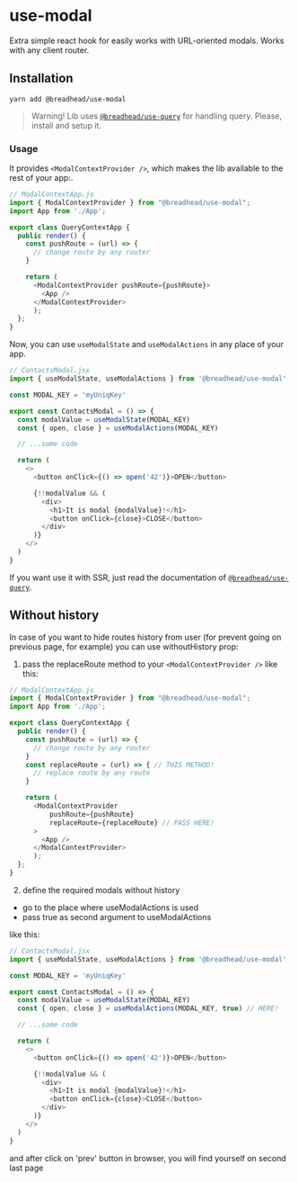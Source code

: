 # use-modal

Extra simple react hook for easily works with URL-oriented modals. Works with any client router.

## Installation

`yarn add @breadhead/use-modal`

> Warning! Lib uses [`@breadhead/use-query`](https://github.com/breadhead/use-query) for handling query. Please, install and setup it.

### Usage

It provides `<ModalContextProvider />`, which makes the lib available to the rest of your app:.

```js
// ModalContextApp.js
import { ModalContextProvider } from "@breadhead/use-modal";
import App from './App';

export class QueryContextApp {
  public render() {
    const pushRoute = (url) => {
      // change route by any router
    }

    return (
      <ModalContextProvider pushRoute={pushRoute}>
        <App />
      </ModalContextProvider>
      );
  };
}
```

Now, you can use `useModalState` and `useModalActions` in any place of your app.

```js
// ContactsModal.jsx
import { useModalState, useModalActions } from '@breadhead/use-modal'

const MODAL_KEY = 'myUniqKey'

export const ContactsModal = () => {
  const modalValue = useModalState(MODAL_KEY)
  const { open, close } = useModalActions(MODAL_KEY)

  // ...some code

  return (
    <>
      <button onClick={() => open('42')}>OPEN</button>

      {!!modalValue && (
        <div>
          <h1>It is modal {modalValue}!</h1>
          <button onClick={close}>CLOSE</button>
        </div>
      )}
    </>
  )
}
```

If you want use it with SSR, just read the documentation of [`@breadhead/use-query`](https://github.com/breadhead/use-query).

## Without history

In case of you want to hide routes history from user (for prevent going on previous page, for example) you can use withoutHistory prop:

1. pass the replaceRoute method to your `<ModalContextProvider />` like this:

```js
// ModalContextApp.js
import { ModalContextProvider } from "@breadhead/use-modal";
import App from './App';

export class QueryContextApp {
  public render() {
    const pushRoute = (url) => {
      // change route by any router
    }
    const replaceRoute = (url) => { // THIS METHOD!
      // replace route by any route
    }

    return (
      <ModalContextProvider 
          pushRoute={pushRoute} 
          replaceRoute={replaceRoute} // PASS HERE!
      > 
        <App />
      </ModalContextProvider>
      );
  };
}
```

2. define the required modals without history
- go to the place where useModalActions is used
- pass true as second argument to useModalActions

like this:

```js
// ContactsModal.jsx
import { useModalState, useModalActions } from '@breadhead/use-modal'

const MODAL_KEY = 'myUniqKey'

export const ContactsModal = () => {
  const modalValue = useModalState(MODAL_KEY)
  const { open, close } = useModalActions(MODAL_KEY, true) // HERE!

  // ...some code

  return (
    <>
      <button onClick={() => open('42')}>OPEN</button>

      {!!modalValue && (
        <div>
          <h1>It is modal {modalValue}!</h1>
          <button onClick={close}>CLOSE</button>
        </div>
      )}
    </>
  )
}
```
and after click on 'prev' button in browser, you will find yourself on second last page
